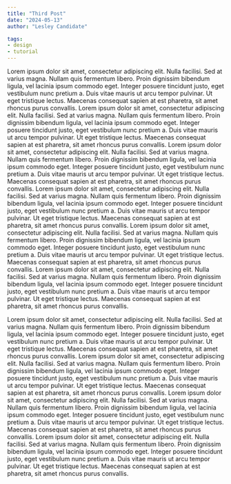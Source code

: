 ```yaml
---
title: "Third Post"
date: "2024-05-13"
author: "Lesley Candidate"

tags:
- design
- tutorial
---
```


Lorem ipsum dolor sit amet, consectetur adipiscing elit. Nulla facilisi. Sed at varius magna. Nullam quis fermentum libero. Proin dignissim bibendum ligula, vel lacinia ipsum commodo eget. Integer posuere tincidunt justo, eget vestibulum nunc pretium a. Duis vitae mauris ut arcu tempor pulvinar. Ut eget tristique lectus. Maecenas consequat sapien at est pharetra, sit amet rhoncus purus convallis.
Lorem ipsum dolor sit amet, consectetur adipiscing elit. Nulla facilisi. Sed at varius magna. Nullam quis fermentum libero. Proin dignissim bibendum ligula, vel lacinia ipsum commodo eget. Integer posuere tincidunt justo, eget vestibulum nunc pretium a. Duis vitae mauris ut arcu tempor pulvinar. Ut eget tristique lectus. Maecenas consequat sapien at est pharetra, sit amet rhoncus purus convallis.
Lorem ipsum dolor sit amet, consectetur adipiscing elit. Nulla facilisi. Sed at varius magna. Nullam quis fermentum libero. Proin dignissim bibendum ligula, vel lacinia ipsum commodo eget. Integer posuere tincidunt justo, eget vestibulum nunc pretium a. Duis vitae mauris ut arcu tempor pulvinar. Ut eget tristique lectus. Maecenas consequat sapien at est pharetra, sit amet rhoncus purus convallis.
Lorem ipsum dolor sit amet, consectetur adipiscing elit. Nulla facilisi. Sed at varius magna. Nullam quis fermentum libero. Proin dignissim bibendum ligula, vel lacinia ipsum commodo eget. Integer posuere tincidunt justo, eget vestibulum nunc pretium a. Duis vitae mauris ut arcu tempor pulvinar. Ut eget tristique lectus. Maecenas consequat sapien at est pharetra, sit amet rhoncus purus convallis.
Lorem ipsum dolor sit amet, consectetur adipiscing elit. Nulla facilisi. Sed at varius magna. Nullam quis fermentum libero. Proin dignissim bibendum ligula, vel lacinia ipsum commodo eget. Integer posuere tincidunt justo, eget vestibulum nunc pretium a. Duis vitae mauris ut arcu tempor pulvinar. Ut eget tristique lectus. Maecenas consequat sapien at est pharetra, sit amet rhoncus purus convallis.
Lorem ipsum dolor sit amet, consectetur adipiscing elit. Nulla facilisi. Sed at varius magna. Nullam quis fermentum libero. Proin dignissim bibendum ligula, vel lacinia ipsum commodo eget. Integer posuere tincidunt justo, eget vestibulum nunc pretium a. Duis vitae mauris ut arcu tempor pulvinar. Ut eget tristique lectus. Maecenas consequat sapien at est pharetra, sit amet rhoncus purus convallis.

Lorem ipsum dolor sit amet, consectetur adipiscing elit. Nulla facilisi. Sed at varius magna. Nullam quis fermentum libero. Proin dignissim bibendum ligula, vel lacinia ipsum commodo eget. Integer posuere tincidunt justo, eget vestibulum nunc pretium a. Duis vitae mauris ut arcu tempor pulvinar. Ut eget tristique lectus. Maecenas consequat sapien at est pharetra, sit amet rhoncus purus convallis.
Lorem ipsum dolor sit amet, consectetur adipiscing elit. Nulla facilisi. Sed at varius magna. Nullam quis fermentum libero. Proin dignissim bibendum ligula, vel lacinia ipsum commodo eget. Integer posuere tincidunt justo, eget vestibulum nunc pretium a. Duis vitae mauris ut arcu tempor pulvinar. Ut eget tristique lectus. Maecenas consequat sapien at est pharetra, sit amet rhoncus purus convallis.
Lorem ipsum dolor sit amet, consectetur adipiscing elit. Nulla facilisi. Sed at varius magna. Nullam quis fermentum libero. Proin dignissim bibendum ligula, vel lacinia ipsum commodo eget. Integer posuere tincidunt justo, eget vestibulum nunc pretium a. Duis vitae mauris ut arcu tempor pulvinar. Ut eget tristique lectus. Maecenas consequat sapien at est pharetra, sit amet rhoncus purus convallis.
Lorem ipsum dolor sit amet, consectetur adipiscing elit. Nulla facilisi. Sed at varius magna. Nullam quis fermentum libero. Proin dignissim bibendum ligula, vel lacinia ipsum commodo eget. Integer posuere tincidunt justo, eget vestibulum nunc pretium a. Duis vitae mauris ut arcu tempor pulvinar. Ut eget tristique lectus. Maecenas consequat sapien at est pharetra, sit amet rhoncus purus convallis.